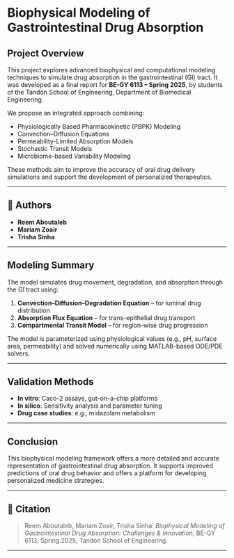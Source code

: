 # Biophysical Modeling of Gastrointestinal Drug Absorption

## Project Overview

This project explores advanced biophysical and computational modeling techniques to simulate drug absorption in the gastrointestinal (GI) tract. It was developed as a final report for **BE-GY 6113 – Spring 2025**, by students of the Tandon School of Engineering, Department of Biomedical Engineering.

We propose an integrated approach combining:
- Physiologically Based Pharmacokinetic (PBPK) Modeling  
- Convection–Diffusion Equations  
- Permeability-Limited Absorption Models  
- Stochastic Transit Models  
- Microbiome-based Variability Modeling

These methods aim to improve the accuracy of oral drug delivery simulations and support the development of personalized therapeutics.

---

## 👥 Authors

- **Reem Aboutaleb**  
- **Mariam Zoair**  
- **Trisha Sinha**

---

## Modeling Summary

The model simulates drug movement, degradation, and absorption through the GI tract using:

1. **Convection–Diffusion–Degradation Equation** – for luminal drug distribution  
2. **Absorption Flux Equation** – for trans-epithelial drug transport  
3. **Compartmental Transit Model** – for region-wise drug progression

The model is parameterized using physiological values (e.g., pH, surface area, permeability) and solved numerically using MATLAB-based ODE/PDE solvers.

---

## Validation Methods

- **In vitro**: Caco-2 assays, gut-on-a-chip platforms  
- **In silico**: Sensitivity analysis and parameter tuning  
- **Drug case studies**: e.g., midazolam metabolism

---

## Conclusion

This biophysical modeling framework offers a more detailed and accurate representation of gastrointestinal drug absorption. It supports improved predictions of oral drug behavior and offers a platform for developing personalized medicine strategies.

---

## 📄 Citation

> Reem Aboutaleb, Mariam Zoair, Trisha Sinha. *Biophysical Modeling of Gastrointestinal Drug Absorption: Challenges & Innovation*, BE-GY 6113, Spring 2025, Tandon School of Engineering.

---

##
